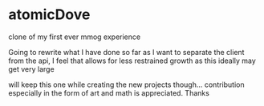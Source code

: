 # atomicDove
clone of my first ever mmog experience


Going to rewrite what I have done so far as I want to separate the client from the api, I feel that allows for less restrained growth as this ideally may get very large

will keep this one while creating the new projects though... contribution especially in the form of art and math is appreciated. Thanks
